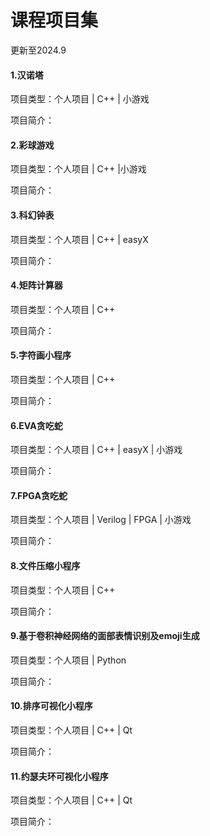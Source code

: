 # 课程项目集
更新至2024.9

#### 1.汉诺塔

项目类型：个人项目 | C++ | 小游戏

项目简介：

#### 2.彩球游戏

项目类型：个人项目 | C++ |小游戏

项目简介：

#### 3.科幻钟表

项目类型：个人项目 | C++ | easyX

项目简介：

#### 4.矩阵计算器

项目类型：个人项目 | C++ 

项目简介：

#### 5.字符画小程序

项目类型：个人项目 | C++

项目简介：

#### 6.EVA贪吃蛇

项目类型：个人项目 | C++ | easyX | 小游戏

项目简介：

#### 7.FPGA贪吃蛇

项目类型：个人项目 | Verilog | FPGA | 小游戏

项目简介：

#### 8.文件压缩小程序

项目类型：个人项目 | C++

项目简介：

#### 9.基于卷积神经网络的面部表情识别及emoji生成

项目类型：个人项目 | Python 

项目简介：

#### 10.排序可视化小程序

项目类型：个人项目 | C++ | Qt

项目简介：

#### 11.约瑟夫环可视化小程序

项目类型：个人项目 | C++ | Qt

项目简介：

